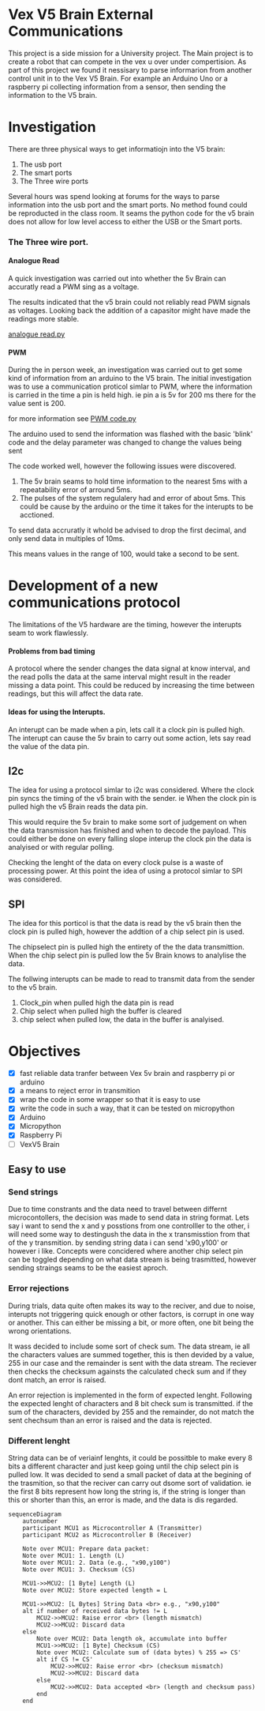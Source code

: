 # Vex V5 Brain External Communications

This project is a side mission for a University project. The Main project is to create a robot that can compete in the vex u over under compertision. As part of this project we found it nessisary to parse informarion from another control unit in to the Vex V5 Brain. For example an Arduino Uno or a raspberry pi collecting information from a sensor, then sending the information to the V5 brain.

# Investigation

There are three physical ways to get informatiojn into the V5 brain:

1. The usb port
2. The smart ports
3. The Three wire ports

Several hours was spend looking at forums for the ways to parse information into the usb port and the smart ports. No method found could be reproducted in the class room. It seams the python code for the v5 brain does not allow for low level access to either the USB or the Smart ports.

### The Three wire port.

#### Analogue Read

A quick investigation was carried out into whether the 5v Brain can accuratly read a PWM sing as a voltage.

The results indicated that the v5 brain could not reliably read PWM signals as voltages. Looking back the addition of a capasitor might have made the readings more stable.

[analogue read.py](V5_Brain_Code\XX_analogue.py)

#### PWM

During the in person week, an investigation was carried out to get some kind of information from an arduino to the V5 brain. The initial investigation was to use a communication proticol simlar to PWM, where the information is carried in the time a pin is held high. ie pin a is 5v for 200 ms there for the value sent is 200.

for more information see [PWM code.py](V5_Brain_Code\XX_PWM_investigation.py)

The arduino used to send the information was flashed with the basic 'blink' code and the delay parameter was changed to change the values being sent

The code worked well, however the following issues were discovered.

1. The 5v brain seams to hold time information to the nearest 5ms with a repeatability error of arround 5ms.
2. The pulses of the system regulalery had and error of about 5ms. This could be cause by the arduino or the time it takes for the interupts to be acctioned.

To send data accruratly it whold be advised to drop the first decimal, and only send data in multiples of 10ms.

This means values in the range of 100, would take a second to be sent.

# Development of a new communications protocol

The limitations of the V5 hardware are the timing, however the interupts seam to work flawlessly.

#### Problems from bad timing

A protocol where the sender changes the data signal at know interval, and the read polls the data at the same interval might result in the reader missing a data point. This could be reduced by increasing the time between readings, but this will affect the data rate.

#### Ideas for using the Interupts.

An interupt can be made when a pin, lets call it a clock pin is pulled high. The interupt can cause the 5v brain to carry out some action, lets say read the value of the data pin.

## I2c

The idea for using a protocol simlar to i2c was considered. Where the clock pin syncs the timing of the v5 brain with the sender. ie When the clock pin is pulled high the v5 Brain reads the data pin.

This would require the 5v brain to make some sort of judgement on when the data transmission has finished and when to decode the payload. This could either be done on every falling slope interup the clock pin the data is analyised or with regular polling.

Checking the lenght of the data on every clock pulse is a waste of processing power. At this point the idea of using a protocol simlar to SPI was considered.

## SPI

The idea for this porticol is that the data is read by the v5 brain then the clock pin is pulled high, however the addtion of a chip select pin is used.

The chipselect pin is pulled high the entirety of the the data transmittion. When the chip select pin is pulled low the 5v Brain knows to analylise the data.

The follwing interupts can be made to read to transmit data from the sender to the v5 brain.

1. Clock_pin when pulled high the data pin is read
2. Chip select when pulled high the buffer is cleared
3. chip select when pulled low, the data in the buffer is analyised.

# Objectives

- [x] fast reliable data tranfer between Vex 5v brain and raspberry pi or arduino
- [x] a means to reject error in transmition
- [x] wrap the code in some wrapper so that it is easy to use
- [x] write the code in such a way, that it can be tested on micropython
- [x] Arduino
- [x] Micropython
- [x] Raspberry Pi
- [ ] VexV5 Brain

## Easy to use

### Send strings

Due to time constrants and the data need to travel between differnt microcontollers, the decision was made to send data in string format. Lets say i want to send the x and y posstions from one controlller to the other, i will need some way to destingush the data in the x transmisstion from that of the y transmition. by sending string data i can send 'x90,y100' or however i like. Concepts were concidered where another chip select pin can be toggled depending on what data stream is being trasmitted, however sending straings seams to be the easiest aproch.

### Error rejections

During trials, data quite often makes its way to the reciver, and due to noise, interupts not triggering quick enough or other factors, is corrupt in one way or another. This can either be missing a bit, or more often, one bit being the wrong orientations.

It wass decided to include some sort of check sum. The data stream, ie all the characters values are summed together, this is then devided by a value, 255 in our case and the remainder is sent with the data stream. The reciever then checks the checksum againsts the calculated check sum and if they dont match, an error is raised.

An error rejection is implemented in the form of expected lenght. Following the expected lenght of characters and 8 bit check sum is transmitted. if the sum of the characters, devided by 255 and the remainder, do not match the sent chechsum than an error is raised and the data is rejected.

### Different lenght

String data can be of veriainf lenghts, it could be possitble to make every 8 bits a different character and just keep going until the chip select pin is pulled low. It was decided to send a small packet of data at the begining of the trasmition, so that the reciver can carry out dsome sort of validation. ie the first 8 bits represent how long the string is, if the string is longer than this or shorter than this, an error is made, and the data is dis regarded.

```mermaid
sequenceDiagram
    autonumber
    participant MCU1 as Microcontroller A (Transmitter)
    participant MCU2 as Microcontroller B (Receiver)

    Note over MCU1: Prepare data packet:
    Note over MCU1: 1. Length (L)
    Note over MCU1: 2. Data (e.g., "x90,y100")
    Note over MCU1: 3. Checksum (CS)
    
    MCU1->>MCU2: [1 Byte] Length (L)
    Note over MCU2: Store expected length = L

    MCU1->>MCU2: [L Bytes] String Data <br> e.g., "x90,y100"
    alt if number of received data bytes != L
        MCU2->>MCU2: Raise error <br> (length mismatch)
        MCU2->>MCU2: Discard data
    else
        Note over MCU2: Data length ok, accumulate into buffer
        MCU1->>MCU2: [1 Byte] Checksum (CS)
        Note over MCU2: Calculate sum of (data bytes) % 255 => CS'
        alt if CS != CS'
            MCU2->>MCU2: Raise error <br> (checksum mismatch)
            MCU2->>MCU2: Discard data
        else
            MCU2->>MCU2: Data accepted <br> (length and checksum pass)
        end
    end
```